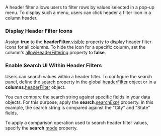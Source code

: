 A header filter allows users to filter rows by values selected in a pop-up menu. To display such a menu, users can click header a filter icon in a column header.

### Display Header Filter Icons

Assign **true** to the **headerFilter**.[visible](/Documentation/ApiReference/UI_Components/dxDataGrid/Configuration/headerFilter/#visible) property to display header filter icons for all columns. To hide the icon for a specific column, set the column's [allowHeaderFiltering](/Documentation/ApiReference/UI_Components/dxDataGrid/Configuration/columns/#allowHeaderFiltering) property to **false**.

### Enable Search UI Within Header Filters

Users can search values within a header filter. To configure the search panel, define the [search](/Documentation/ApiReference/UI_Components/dxDataGrid/Configuration/headerFilter/search/) property in the global [headerFilter](/Documentation/ApiReference/UI_Components/dxDataGrid/Configuration/headerFilter/) object or in a **columns**.[headerFilter](/Documentation/ApiReference/UI_Components/dxDataGrid/Configuration/columns/headerFilter/) object. 

You can compare the search string against specific fields in your data objects. For this purpose, apply the **search**.[searchExpr](/Documentation/ApiReference/UI_Components/dxDataGrid/Configuration/columns/headerFilter/search/#searchExpr) property. In this example, the search string is compared against the "City" and "State" fields.

To apply a comparison operation used to search header filter values, specify the **search**.[mode](/Documentation/ApiReference/UI_Components/dxDataGrid/Configuration/columns/headerFilter/search/#mode) property.
